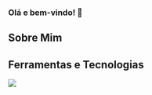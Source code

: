 ### Olá e bem-vindo! 👋

## Sobre Mim

## Ferramentas e Tecnologias 
<img src="https://cdn.jsdelivr.net/gh/devicons/devicon/icons/python/python-original.svg" />
          

